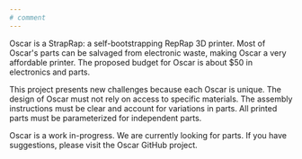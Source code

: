 ```yaml
---
# comment
---
```

Oscar is a StrapRap: a self-bootstrapping RepRap 3D printer.
Most of Oscar's parts can be salvaged from electronic waste, making Oscar a very affordable printer.
The proposed budget for Oscar is about $50 in electronics and parts.

This project presents new challenges because each Oscar is unique.
The design of Oscar must not rely on access to specific materials.
The assembly instructions must be clear and account for variations in parts.
All printed parts must be parameterized for independent parts.

Oscar is a work in-progress.
We are currently looking for parts.
If you have suggestions, please visit the Oscar GitHub project.